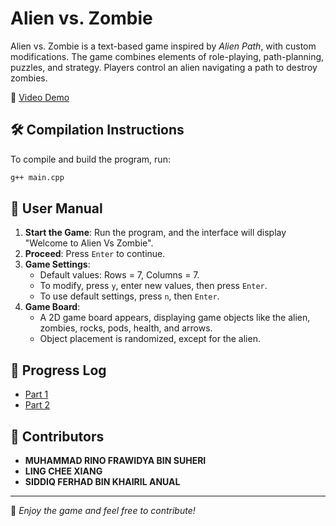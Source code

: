 # Alien vs. Zombie

Alien vs. Zombie is a text-based game inspired by *Alien Path*, with custom modifications. The game combines elements of role-playing, path-planning, puzzles, and strategy. Players control an alien navigating a path to destroy zombies.

🎥 [Video Demo](https://youtu.be/Jzz_fhH3CvA)

## 🛠️ Compilation Instructions
To compile and build the program, run:
```sh
g++ main.cpp
```

## 📖 User Manual
1. **Start the Game**: Run the program, and the interface will display "Welcome to Alien Vs Zombie".
2. **Proceed**: Press `Enter` to continue.
3. **Game Settings**:
   - Default values: Rows = 7, Columns = 7.
   - To modify, press `y`, enter new values, then press `Enter`.
   - To use default settings, press `n`, then `Enter`.
4. **Game Board**:
   - A 2D game board appears, displaying game objects like the alien, zombies, rocks, pods, health, and arrows.
   - Object placement is randomized, except for the alien.

## 📜 Progress Log
- [Part 1](PART1.md)
- [Part 2](PART2.md)

## 👥 Contributors
- **MUHAMMAD RINO FRAWIDYA BIN SUHERI**
- **LING CHEE XIANG**
- **SIDDIQ FERHAD BIN KHAIRIL ANUAL**

---
🚀 *Enjoy the game and feel free to contribute!*

